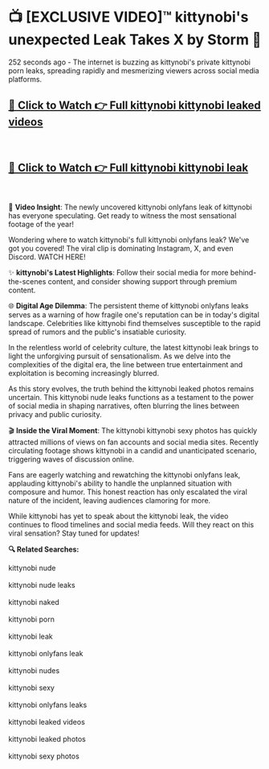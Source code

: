 # 📺 [EXCLUSIVE VIDEO]™ kittynobi's unexpected Leak Takes X by Storm 🚀

252 seconds ago - The internet is buzzing as kittynobi's private kittynobi porn leaks, spreading rapidly and mesmerizing viewers across social media platforms.

<h2><a href="https://github-6l9.pages.dev/link1">🔗 Click to Watch 👉 Full kittynobi kittynobi leaked videos</a></h2><br>
<h2><a href="https://github-6l9.pages.dev/link2">🔗 Click to Watch 👉 Full kittynobi kittynobi leak</a></h2><br>

🎥 **Video Insight**: The newly uncovered kittynobi onlyfans leak of kittynobi has everyone speculating. Get ready to witness the most sensational footage of the year!

Wondering where to watch kittynobi's full kittynobi onlyfans leak? We've got you covered! The viral clip is dominating Instagram, X, and even Discord. WATCH HERE!

✨ **kittynobi's Latest Highlights**: Follow their social media for more behind-the-scenes content, and consider showing support through premium content.

🌐 **Digital Age Dilemma**: The persistent theme of kittynobi onlyfans leaks serves as a warning of how fragile one's reputation can be in today's digital landscape. Celebrities like kittynobi find themselves susceptible to the rapid spread of rumors and the public's insatiable curiosity.

In the relentless world of celebrity culture, the latest kittynobi leak brings to light the unforgiving pursuit of sensationalism. As we delve into the complexities of the digital era, the line between true entertainment and exploitation is becoming increasingly blurred.

As this story evolves, the truth behind the kittynobi leaked photos remains uncertain. This kittynobi nude leaks functions as a testament to the power of social media in shaping narratives, often blurring the lines between privacy and public curiosity.

🎬 **Inside the Viral Moment**: The kittynobi kittynobi sexy photos has quickly attracted millions of views on fan accounts and social media sites. Recently circulating footage shows kittynobi in a candid and unanticipated scenario, triggering waves of discussion online.

Fans are eagerly watching and rewatching the kittynobi onlyfans leak, applauding kittynobi's ability to handle the unplanned situation with composure and humor. This honest reaction has only escalated the viral nature of the incident, leaving audiences clamoring for more.

While kittynobi has yet to speak about the kittynobi leak, the video continues to flood timelines and social media feeds. Will they react on this viral sensation? Stay tuned for updates!

<strong>🔍 Related Searches:</strong>

kittynobi nude
<br><br>
kittynobi nude leaks
<br><br>
kittynobi naked
<br><br>
kittynobi porn
<br><br>
kittynobi leak
<br><br>
kittynobi onlyfans leak
<br><br>
kittynobi nudes
<br><br>
kittynobi sexy
<br><br>
kittynobi onlyfans leaks
<br><br>
kittynobi leaked videos
<br><br>
kittynobi leaked photos
<br><br>
kittynobi sexy photos
<br><br>

